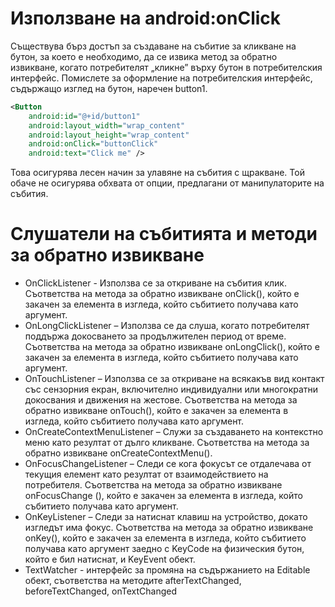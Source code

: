 # Използване на android:onClick
Съществува бърз достъп за създаване на събитие за кликване на бутон, за което е необходимо, да се извика метод за обратно извикване, когато потребителят „кликне” върху бутон в потребителския интерфейс. Помислете за оформление на потребителския интерфейс, съдържащо изглед на бутон, наречен button1.

```xml
<Button
    android:id="@+id/button1"
    android:layout_width="wrap_content"
    android:layout_height="wrap_content"
    android:onClick="buttonClick"
    android:text="Click me" />
```

Това осигурява лесен начин за улавяне на събития с щракване. Той обаче не осигурява обхвата от опции, предлагани от манипулаторите на събития.

# ﻿Слушатели на събитията и методи за обратно извикване
- OnClickListener﻿ - Използва се за откриване на събития клик. Съответства на метода за обратно извикване onClick(), който е закачен за елемента в изгледа, който събитието получава като аргумент.
- OnLongClickListener﻿ – Използва се да слуша, когато потребителят поддържа докосването за продължителен период от време. Съответства на метода за обратно извикване onLongClick(), който е закачен за елемента в изгледа, който събитието получава като аргумент.
- OnTouchListener﻿ – Използва се за откриване на всякакъв вид контакт със сензорния екран, включително индивидуални или многократни докосвания и движения на жестове. Съответства на метода за обратно извикване onTouch(), който е закачен за елемента в изгледа, който събитието получава като аргумент.
- OnCreateContextMenuListener﻿ – Служи за създаването на контекстно меню като резултат от дълго кликване. Съответства на метода за обратно извикване onCreateContextMenu().
- OnFocusChangeListener﻿ – Следи се кога фокусът се отдалечава от текущия елемент като резултат от взаимодействието на потребителя. Съответства на метода за обратно извикване onFocusChange (), който е закачен за елемента в изгледа, който събитието получава като аргумент.
- OnKeyListener﻿ – Следи за натиснат клавиш на устройство, докато изгледът има фокус. Съответства на метода за обратно извикване onKey(), който е закачен за елемента в изгледа, който събитието получава като аргумент заедно с KeyCode на физическия бутон, който е бил натиснат, и KeyEvent обект.
- TextWatcher - интерфейс за промяна на съдържанието на Editable обект, съответства на методите afterTextChanged, beforeTextChanged, onTextChanged
